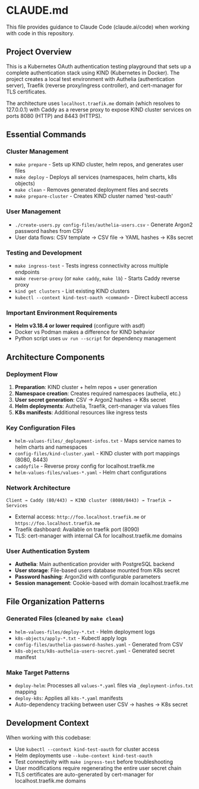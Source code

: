 # CLAUDE.md

This file provides guidance to Claude Code (claude.ai/code) when working with code in this repository.

## Project Overview

This is a Kubernetes OAuth authentication testing playground that sets up a complete authentication stack using KIND (Kubernetes in Docker). The project creates a local test environment with Authelia (authentication server), Traefik (reverse proxy/ingress controller), and cert-manager for TLS certificates.

The architecture uses `localhost.traefik.me` domain (which resolves to 127.0.0.1) with Caddy as a reverse proxy to expose KIND cluster services on ports 8080 (HTTP) and 8443 (HTTPS).

## Essential Commands

### Cluster Management
- `make prepare` - Sets up KIND cluster, helm repos, and generates user files
- `make deploy` - Deploys all services (namespaces, helm charts, k8s objects)
- `make clean` - Removes generated deployment files and secrets
- `make prepare-cluster` - Creates KIND cluster named 'test-oauth'

### User Management
- `./create-users.py config-files/authelia-users.csv` - Generate Argon2 password hashes from CSV
- User data flows: CSV template → CSV file → YAML hashes → K8s secret

### Testing and Development
- `make ingress-test` - Tests ingress connectivity across multiple endpoints
- `make reverse-proxy` (or `make caddy`, `make lb`) - Starts Caddy reverse proxy
- `kind get clusters` - List existing KIND clusters
- `kubectl --context kind-test-oauth <command>` - Direct kubectl access

### Important Environment Requirements
- **Helm v3.18.4 or lower required** (configure with asdf)
- Docker vs Podman makes a difference for KIND behavior
- Python script uses `uv run --script` for dependency management

## Architecture Components

### Deployment Flow
1. **Preparation**: KIND cluster + helm repos + user generation
2. **Namespace creation**: Creates required namespaces (authelia, etc.)
3. **User secret generation**: CSV → Argon2 hashes → K8s secret
4. **Helm deployments**: Authelia, Traefik, cert-manager via values files
5. **K8s manifests**: Additional resources like ingress tests

### Key Configuration Files
- `helm-values-files/_deployment-infos.txt` - Maps service names to helm charts and namespaces
- `config-files/kind-cluster.yaml` - KIND cluster with port mappings (8080, 8443)
- `caddyfile` - Reverse proxy config for localhost.traefik.me
- `helm-values-files/values-*.yaml` - Helm chart configurations

### Network Architecture
```
Client → Caddy (80/443) → KIND cluster (8080/8443) → Traefik → Services
```
- External access: `http://foo.localhost.traefik.me` or `https://foo.localhost.traefik.me`
- Traefik dashboard: Available on traefik port (8090)
- TLS: cert-manager with internal CA for localhost.traefik.me domains

### User Authentication System
- **Authelia**: Main authentication provider with PostgreSQL backend
- **User storage**: File-based users database mounted from K8s secret
- **Password hashing**: Argon2id with configurable parameters
- **Session management**: Cookie-based with domain localhost.traefik.me

## File Organization Patterns

### Generated Files (cleaned by `make clean`)
- `helm-values-files/deploy-*.txt` - Helm deployment logs
- `k8s-objects/apply-*.txt` - Kubectl apply logs
- `config-files/authelia-password-hashes.yaml` - Generated from CSV
- `k8s-objects/k8s-authelia-users-secret.yaml` - Generated secret manifest

### Make Target Patterns
- `deploy-helm`: Processes all `values-*.yaml` files via `_deployment-infos.txt` mapping
- `deploy-k8s`: Applies all `k8s-*.yaml` manifests
- Auto-dependency tracking between user CSV → hashes → K8s secret

## Development Context

When working with this codebase:
- Use `kubectl --context kind-test-oauth` for cluster access
- Helm deployments use `--kube-context kind-test-oauth`
- Test connectivity with `make ingress-test` before troubleshooting
- User modifications require regenerating the entire user secret chain
- TLS certificates are auto-generated by cert-manager for localhost.traefik.me domains
